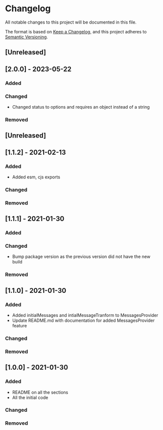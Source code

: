 # Changelog

All notable changes to this project will be documented in this file.

The format is based on [Keep a Changelog](https://keepachangelog.com/en/1.0.0/),
and this project adheres to [Semantic Versioning](https://semver.org/spec/v2.0.0.html).

## [Unreleased]

## [2.0.0] - 2023-05-22

### Added

### Changed

- Changed status to options and requires an object instead of a string

### Removed

## [Unreleased]

## [1.1.2] - 2021-02-13

### Added

- Added esm, cjs exports

### Changed

### Removed

## [1.1.1] - 2021-01-30

### Added

### Changed

- Bump package version as the previous version did not have the new build

### Removed

## [1.1.0] - 2021-01-30

### Added

- Added initialMessages and intialMessageTranform to MessagesProvider
- Update README.md with documentation for added MessagesProvider feature

### Changed

### Removed

## [1.0.0] - 2021-01-30

### Added

- README on all the sections
- All the initial code

### Changed

### Removed
